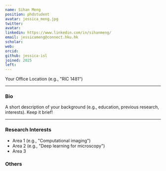 ```yaml
---
name: Sihan Meng
position: phdstudent
avatar: jessica_meng.jpg
twitter: 
avatar:
linkedin: https://www.linkedin.com/in/sihanmeng/
email: jessicameng@connect.hku.hk
scholar: 
web: 
orcid: 
github: jessica-isl
joined: 2025
left: 
---
```



<i class="fa fa-building"></i> Your Office Location (e.g., "RIC 1481")
<br>

<hr>

### Bio

A short description of your background (e.g., education, previous research, interests). Keep it brief!

<hr>

### Research Interests

- Area 1 (e.g., "Computational imaging")
- Area 2 (e.g., "Deep learning for microscopy")
- Area 3

### Others
